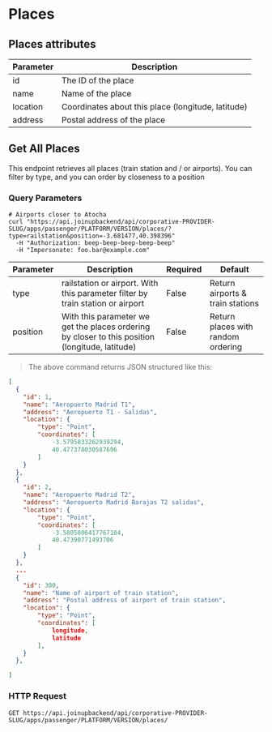 # Places

## Places attributes

Parameter | Description
--------- | -----------
id | The ID of the place
name | Name of the place
location | Coordinates about this place (longitude, latitude)
address | Postal address of the place

## Get All Places

This endpoint retrieves all places (train station and / or airports). You can filter by type, and you can order by closeness to a position

### Query Parameters

```shell
# Airports closer to Atocha
curl "https://api.joinupbackend/api/corporative-PROVIDER-SLUG/apps/passenger/PLATFORM/VERSION/places/?type=railstation&position=-3.681477,40.398396"
  -H "Authorization: beep-beep-beep-beep-beep"
  -H "Impersonate: foo.bar@example.com"
```

Parameter | Description | Required | Default
--------- | ----------- | ----------- | -----------
type | railstation or airport. With this parameter filter by train station or airport | False | Return airports & train stations
position | With this parameter we get the places ordering by closer to this position (longitude, latitude) |  False | Return places with random ordering


> The above command returns JSON structured like this:

```json
[
  {
    "id": 1,
    "name": "Aeropuerto Madrid T1",
    "address": "Aeropuerto T1 - Salidas",
    "location": {
        "type": "Point",
        "coordinates": [
            -3.5795833262939294,
            40.477378030587696
        ]
    }
  },
  {
    "id": 2,
    "name": "Aeropuerto Madrid T2",
    "address": "Aeropuerto Madrid Barajas T2 salidas",
    "location": {
        "type": "Point",
        "coordinates": [
            -3.5805006417767104,
            40.47390771493706
        ]
    }
  },
  ...
  {
    "id": 300,
    "name": "Name of airport of train station",
    "address": "Postal address of airport of train station",
    "location": {
        "type": "Point",
        "coordinates": [
            longitude,
            latitude
        ],
    }
  },

]
```
### HTTP Request

`GET https://api.joinupbackend/api/corporative-PROVIDER-SLUG/apps/passenger/PLATFORM/VERSION/places/`
